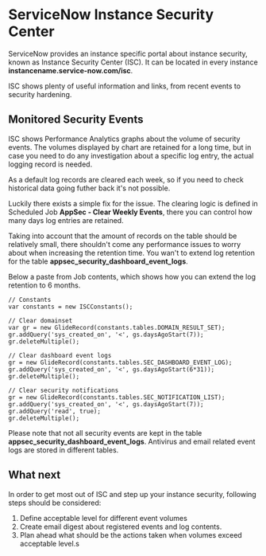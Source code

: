 # ServiceNow Instance Security Center

ServiceNow provides an instance specific portal about instance security, known as Instance Security Center (ISC). It can be located in every instance __**instancename.service-now.com/isc**__.

ISC shows plenty of useful information and links, from recent events to security hardening.

## Monitored Security Events

ISC shows Performance Analytics graphs about the volume of security events. The volumes displayed by chart are retained for a long time, but in case you need to do any investigation about a specific log entry, the actual logging record is needed.

As a default log records are cleared each week, so if you need to check historical data going futher back it's not possible.

Luckily there exists a simple fix for the issue. The clearing logic is defined in Scheduled Job **AppSec - Clear Weekly Events**, there you can control how many days log entries are retained.

Taking into account that the amount of records on the table should be relatively small, there shouldn't come any performance issues to worry about when increasing the retention time. You wan't to extend log retention for the table **appsec_security_dashboard_event_logs**.

Below a paste from Job contents, which shows how you can extend the log retention to 6 months.

    // Constants
    var constants = new ISCConstants();

    // Clear domainset
    var gr = new GlideRecord(constants.tables.DOMAIN_RESULT_SET);
    gr.addQuery('sys_created_on', '<', gs.daysAgoStart(7));
    gr.deleteMultiple();

    // Clear dashboard event logs
    gr = new GlideRecord(constants.tables.SEC_DASHBOARD_EVENT_LOG);
    gr.addQuery('sys_created_on', '<', gs.daysAgoStart(6*31));
    gr.deleteMultiple();

    // Clear security notifications
    gr = new GlideRecord(constants.tables.SEC_NOTIFICATION_LIST);
    gr.addQuery('sys_created_on', '<', gs.daysAgoStart(7));
    gr.addQuery('read', true);
    gr.deleteMultiple();

Please note that not all security events are kept in the table **appsec_security_dashboard_event_logs**. Antivirus and email related event logs are stored in different tables.

## What next

In order to get most out of ISC and step up your instance security, following steps should be considered:

1. Define acceptable level for different event volumes
2. Create email digest about registered events and log contents.
3. Plan ahead what should be the actions taken when volumes exceed acceptable level.s